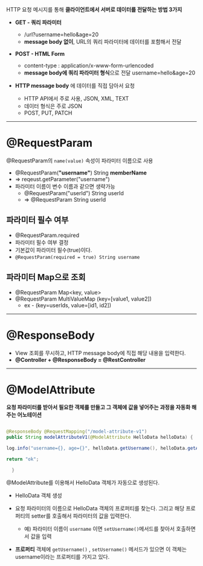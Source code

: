 HTTP 요청 메시지를 통해 **클라이언트에서 서버로 데이터를 전달하는 방법 3가지**

- **GET - 쿼리 파라미터**
    - /url?username=hello&age=20
    - **message body 없이**, URL의 쿼리 파라미터에 데이터를 포함해서 전달

- **POST - HTML Form**
    - content-type : application/x-www-form-urlencoded
    - **message body에 쿼리 파라미터 형식**으로 전달 username=hello&age=20

- **HTTP message body** 에 데이터를 직접 담아서 요청
    - HTTP API에서 주로 사용, JSON, XML, TEXT
    - 데이터 형식은 주로 JSON
    - POST, PUT, PATCH
----

# @RequestParam

@RequestParam의 ``name(value)`` 속성이 파라미터 이름으로 사용
- @RequestParam(**"username"**) String **memberName** 
- => reqeust.getParameter("username")
- 파라미터 이름이 변수 이름과 같으면 생략가능
    - @RequestParam("userId") String userId
    - => @RequestParam String userId


## 파라미터 필수 여부

- @RequestParam.required
- 파라미터 필수 여부 결정
- 기본값이 파라미터 필수(true)이다.
- ``@RequestParam(required = true) String username`` 

## 파라미터 Map으로 조회

- @RequestParam Map<key, value>
- @RequestParam MultiValueMap (key=[value1, value2])
    - ex - (key=userIds, value=[id1, id2])


---

# @ResponseBody

- View 조회를 무시하고, HTTP message body에 직접 해당 내용을 입력한다.
- **@Controller + @ResponseBody = @RestController**

----

# @ModelAttribute

**요청 파라미터를 받아서 필요한 객체를 만들고 그 객체에 값을 넣어주는 과정을 자동화 해주는 어노테이션**

```java

@ResponseBody @RequestMapping("/model-attribute-v1") 
public String modelAttributeV1(@ModelAttribute HelloData helloData) { 

log.info("username={}, age={}", helloData.getUsername(), helloData.getAge()); 

return "ok"; 

  }
```
@ModelAttribute를 이용해서 HelloData 객체가 자동으로 생성된다.

- HelloData 객체 생성
- 요청 파라미터의 이름으로 HelloData 객체의 프로퍼티를 찾는다. 그리고 해당 프로퍼티의 setter를 호출해서 파라미터의 값을 입력한다.
    - 예) 파라미터 이름이 ``username`` 이면 ``setUsername()``메서드를 찾아서 호출하면서 값을 입력

- **프로퍼티**
객체에 ``getUsername()`` , ``setUsername()``  메서드가 있으면 이 객체는 username이라는 프로퍼티를 가지고 있다. 



